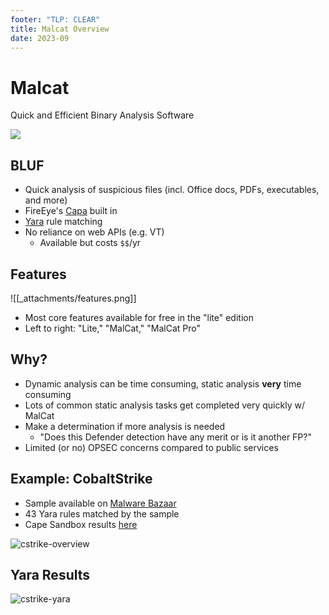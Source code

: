 ```yaml
---
footer: "TLP: CLEAR"
title: Malcat Overview
date: 2023-09
---
```


# **Malcat**

Quick and Efficient Binary Analysis Software

![](https://malcat.fr/theme/images/malcat.png)

## BLUF

- Quick analysis of suspicious files (incl. Office docs, PDFs, executables, and more)
- FireEye's [Capa](https://github.com/mandiant/capa) built in
- [Yara](https://virustotal.github.io/yara/) rule matching
- No reliance on web APIs (e.g. VT)
    - Available but costs `$$`/yr

## Features

![[_attachments/features.png]]

- Most core features available for free in the "lite" edition
- Left to right: "Lite," "MalCat," "MalCat Pro"

## Why?

- Dynamic analysis can be time consuming, static analysis **very** time consuming
- Lots of common static analysis tasks get completed very quickly w/ MalCat
- Make a determination if more analysis is needed
    - "Does this Defender detection have any merit or is it another FP?"
- Limited (or no) OPSEC concerns compared to public services

## Example: CobaltStrike 

- Sample available on [Malware Bazaar](https://bazaar.abuse.ch/sample/a92a6d6f59fd04e04c6f911e39219c61eb6013e6db92905796642092dc1ce3d7/)
- 43 Yara rules matched by the sample
- Cape Sandbox results [here](https://www.capesandbox.com/analysis/433330/)

![cstrike-overview](_attachments/cstrike-overview.png)

## Yara Results

![cstrike-yara](_attachments/cstrike-yara.png)